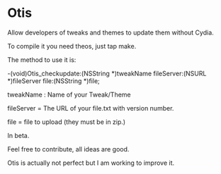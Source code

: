 # Otis
Allow developers of tweaks and themes to update them without Cydia. 

To compile it you need theos, just tap make.

The method to use it is:

-(void)Otis_checkupdate:(NSString *)tweakName fileServer:(NSURL *)fileServer file:(NSString *)file;

tweakName : Name of your Tweak/Theme

fileServer = The URL of your file.txt with version number.

file = file to upload (they must be in zip.)

In beta.

Feel free to contribute, all ideas are good.

Otis is actually not perfect but I am working to improve it. 

